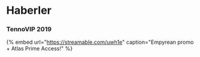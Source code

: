 # Haberler

### TennoVIP 2019

{% embed url="https://streamable.com/uwh1e" caption="Empyrean promo + Atlas Prime Access!" %}



